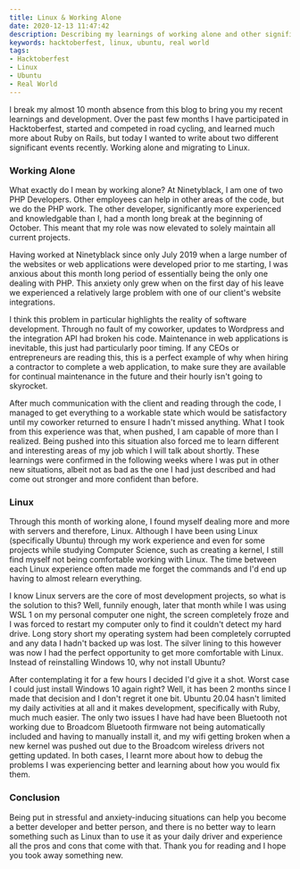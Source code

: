 ```yaml
---
title: Linux & Working Alone
date: 2020-12-13 11:47:42
description: Describing my learnings of working alone and other significant events in my professional development.
keywords: hacktoberfest, linux, ubuntu, real world
tags:
- Hacktoberfest
- Linux
- Ubuntu
- Real World
---
```


I break my almost 10 month absence from this blog to bring you my recent learnings and development. Over the past few months I have participated in Hacktoberfest, started and competed in road cycling, and learned much more about Ruby on Rails, but today I wanted to write about two different significant events recently. Working alone and migrating to Linux.

<!-- more -->

### Working Alone

What exactly do I mean by working alone? At Ninetyblack, I am one of two PHP Developers. Other employees can help in other areas of the code, but we do the PHP work. The other developer, significantly more experienced and knowledgable than I, had a month long break at the beginning of October. This meant that my role was now elevated to solely maintain all current projects.

Having worked at Ninetyblack since only July 2019 when a large number of the websites or web applications were developed prior to me starting, I was anxious about this month long period of essentially being the only one dealing with PHP. This anxiety only grew when on the first day of his leave we experienced a relatively large problem with one of our client's website integrations.

I think this problem in particular highlights the reality of software development. Through no fault of my coworker, updates to Wordpress and the integration API had broken his code. Maintenance in web applications is inevitable, this just had particularly poor timing. If any CEOs or entrepreneurs are reading this, this is a perfect example of why when hiring a contractor to complete a web application, to make sure they are available for continual maintenance in the future and their hourly isn't going to skyrocket.

After much communication with the client and reading through the code, I managed to get everything to a workable state which would be satisfactory until my coworker returned to ensure I hadn't missed anything. What I took from this experience was that, when pushed, I am capable of more than I realized. Being pushed into this situation also forced me to learn different and interesting areas of my job which I will talk about shortly. These learnings were confirmed in the following weeks where I was put in other new situations, albeit not as bad as the one I had just described and had come out stronger and more confident than before.

### Linux

Through this month of working alone, I found myself dealing more and more with servers and therefore, Linux. Although I have been using Linux (specifically Ubuntu) through my work experience and even for some projects while studying Computer Science, such as creating a kernel, I still find myself not being comfortable working with Linux. The time between each Linux experience often made me forget the commands and I'd end up having to almost relearn everything. 

I know Linux servers are the core of most development projects, so what is the solution to this? Well, funnily enough, later that month while I was using WSL 1 on my personal computer one night, the screen completely froze and I was forced to restart my computer only to find it couldn't detect my hard drive. Long story short my operating system had been completely corrupted and any data I hadn't backed up was lost. The silver lining to this however was now I had the perfect opportunity to get more comfortable with Linux. Instead of reinstalling Windows 10, why not install Ubuntu?

After contemplating it for a few hours I decided I'd give it a shot. Worst case I could just install Windows 10 again right? Well, it has been 2 months since I made that decision and I don't regret it one bit. Ubuntu 20.04 hasn't limited my daily activities at all and it makes development, specifically with Ruby, much much easier. The only two issues I have had have been Bluetooth not working due to Broadcom Bluetooth firmware not being automatically included and having to manually install it, and my wifi getting broken when a new kernel was pushed out due to the Broadcom wireless drivers not getting updated. In both cases, I learnt more about how to debug the problems I was experiencing better and learning about how you would fix them.

### Conclusion

Being put in stressful and anxiety-inducing situations can help you become a better developer and better person, and there is no better way to learn something such as Linux than to use it as your daily driver and experience all the pros and cons that come with that. Thank you for reading and I hope you took away something new.